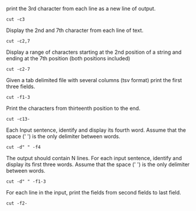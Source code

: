 print the 3rd character from each line as a new line of output.
```
cut -c3
```

Display the 2nd and 7th character from each line of text.
```
cut -c2,7
```

Display a range of characters starting at the 2nd position of a string and ending at the 7th position (both positions included)
```
cut -c2-7
```

Given a tab delimited file with several columns (tsv format) print the first three fields.
```
cut -f1-3
```

Print the characters from thirteenth position to the end.
```
cut -c13-
```

Each Input sentence, identify and display its fourth word. Assume that the space (' ') is the only delimiter between words.
```
cut -d" " -f4
```

The output should contain N lines. For each input sentence, identify and display its first three words. Assume that the space (' ') is the only delimiter between words.
```
cut -d" " -f1-3
```

For each line in the input, print the fields from second fields to last field.
```
cut -f2-
```